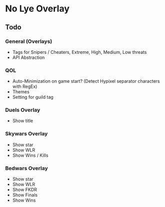 # No Lye Overlay

## Todo

### General (Overlays)
- Tags for Snipers / Cheaters, Extreme, High, Medium, Low threats
- API Abstraction

### QOL

- Auto-Minimization on game start? (Detect Hypixel separator characters with RegEx)
- Themes
- Setting for guild tag

### Duels Overlay
- Show title

### Skywars Overlay
- Show star
- Show WLR
- Show Wins / Kills

### Bedwars Overlay
- Show star
- Show WLR
- Show FKDR
- Show Finals
- Show Wins